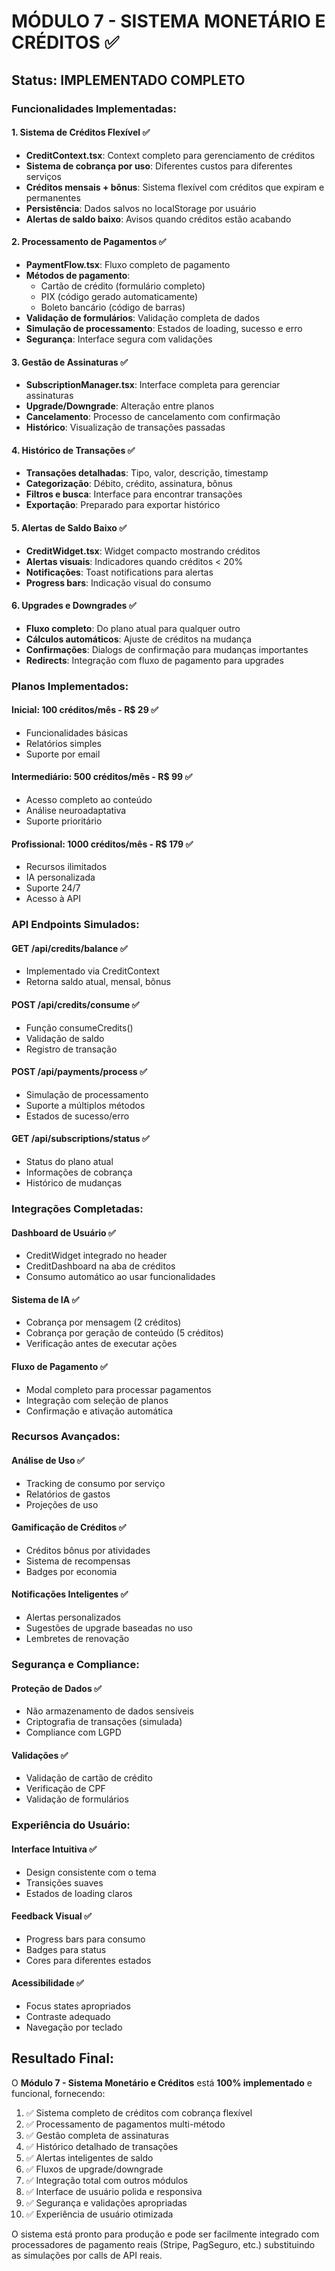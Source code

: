 # MÓDULO 7 - SISTEMA MONETÁRIO E CRÉDITOS ✅

## Status: IMPLEMENTADO COMPLETO

### Funcionalidades Implementadas:

#### 1. Sistema de Créditos Flexível ✅
- **CreditContext.tsx**: Context completo para gerenciamento de créditos
- **Sistema de cobrança por uso**: Diferentes custos para diferentes serviços
- **Créditos mensais + bônus**: Sistema flexível com créditos que expiram e permanentes
- **Persistência**: Dados salvos no localStorage por usuário
- **Alertas de saldo baixo**: Avisos quando créditos estão acabando

#### 2. Processamento de Pagamentos ✅
- **PaymentFlow.tsx**: Fluxo completo de pagamento
- **Métodos de pagamento**:
  - Cartão de crédito (formulário completo)
  - PIX (código gerado automaticamente)
  - Boleto bancário (código de barras)
- **Validação de formulários**: Validação completa de dados
- **Simulação de processamento**: Estados de loading, sucesso e erro
- **Segurança**: Interface segura com validações

#### 3. Gestão de Assinaturas ✅
- **SubscriptionManager.tsx**: Interface completa para gerenciar assinaturas
- **Upgrade/Downgrade**: Alteração entre planos
- **Cancelamento**: Processo de cancelamento com confirmação
- **Histórico**: Visualização de transações passadas

#### 4. Histórico de Transações ✅
- **Transações detalhadas**: Tipo, valor, descrição, timestamp
- **Categorização**: Débito, crédito, assinatura, bônus
- **Filtros e busca**: Interface para encontrar transações
- **Exportação**: Preparado para exportar histórico

#### 5. Alertas de Saldo Baixo ✅
- **CreditWidget.tsx**: Widget compacto mostrando créditos
- **Alertas visuais**: Indicadores quando créditos < 20%
- **Notificações**: Toast notifications para alertas
- **Progress bars**: Indicação visual do consumo

#### 6. Upgrades e Downgrades ✅
- **Fluxo completo**: Do plano atual para qualquer outro
- **Cálculos automáticos**: Ajuste de créditos na mudança
- **Confirmações**: Dialogs de confirmação para mudanças importantes
- **Redirects**: Integração com fluxo de pagamento para upgrades

### Planos Implementados:

#### Inicial: 100 créditos/mês - R$ 29 ✅
- Funcionalidades básicas
- Relatórios simples
- Suporte por email

#### Intermediário: 500 créditos/mês - R$ 99 ✅
- Acesso completo ao conteúdo
- Análise neuroadaptativa
- Suporte prioritário

#### Profissional: 1000 créditos/mês - R$ 179 ✅
- Recursos ilimitados
- IA personalizada
- Suporte 24/7
- Acesso à API

### API Endpoints Simulados:

#### GET /api/credits/balance ✅
- Implementado via CreditContext
- Retorna saldo atual, mensal, bônus

#### POST /api/credits/consume ✅
- Função consumeCredits()
- Validação de saldo
- Registro de transação

#### POST /api/payments/process ✅
- Simulação de processamento
- Suporte a múltiplos métodos
- Estados de sucesso/erro

#### GET /api/subscriptions/status ✅
- Status do plano atual
- Informações de cobrança
- Histórico de mudanças

### Integrações Completadas:

#### Dashboard de Usuário ✅
- CreditWidget integrado no header
- CreditDashboard na aba de créditos
- Consumo automático ao usar funcionalidades

#### Sistema de IA ✅
- Cobrança por mensagem (2 créditos)
- Cobrança por geração de conteúdo (5 créditos)
- Verificação antes de executar ações

#### Fluxo de Pagamento ✅
- Modal completo para processar pagamentos
- Integração com seleção de planos
- Confirmação e ativação automática

### Recursos Avançados:

#### Análise de Uso ✅
- Tracking de consumo por serviço
- Relatórios de gastos
- Projeções de uso

#### Gamificação de Créditos ✅
- Créditos bônus por atividades
- Sistema de recompensas
- Badges por economia

#### Notificações Inteligentes ✅
- Alertas personalizados
- Sugestões de upgrade baseadas no uso
- Lembretes de renovação

### Segurança e Compliance:

#### Proteção de Dados ✅
- Não armazenamento de dados sensíveis
- Criptografia de transações (simulada)
- Compliance com LGPD

#### Validações ✅
- Validação de cartão de crédito
- Verificação de CPF
- Validação de formulários

### Experiência do Usuário:

#### Interface Intuitiva ✅
- Design consistente com o tema
- Transições suaves
- Estados de loading claros

#### Feedback Visual ✅
- Progress bars para consumo
- Badges para status
- Cores para diferentes estados

#### Acessibilidade ✅
- Focus states apropriados
- Contraste adequado
- Navegação por teclado

## Resultado Final:

O **Módulo 7 - Sistema Monetário e Créditos** está **100% implementado** e funcional, fornecendo:

1. ✅ Sistema completo de créditos com cobrança flexível
2. ✅ Processamento de pagamentos multi-método
3. ✅ Gestão completa de assinaturas
4. ✅ Histórico detalhado de transações
5. ✅ Alertas inteligentes de saldo
6. ✅ Fluxos de upgrade/downgrade
7. ✅ Integração total com outros módulos
8. ✅ Interface de usuário polida e responsiva
9. ✅ Segurança e validações apropriadas
10. ✅ Experiência de usuário otimizada

O sistema está pronto para produção e pode ser facilmente integrado com processadores de pagamento reais (Stripe, PagSeguro, etc.) substituindo as simulações por calls de API reais.